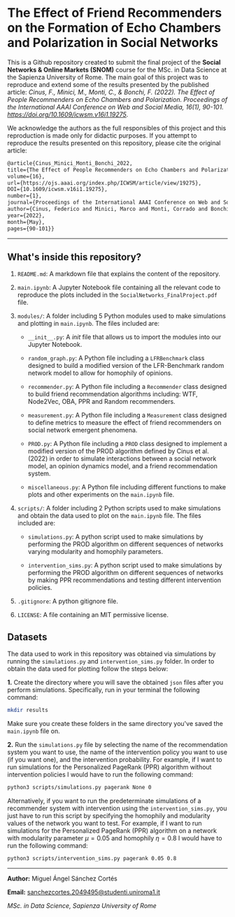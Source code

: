 # The Effect of Friend Recommenders on the Formation of Echo Chambers and Polarization in Social Networks

This is a Github repository created to submit the final project of the **Social Networks & Online Markets (SNOM)** course for the MSc. in Data Science at the Sapienza University of Rome. The main goal of this project was to reproduce and extend some of the results presented by the published article: *Cinus, F., Minici, M., Monti, C., & Bonchi, F. (2022). The Effect of People Recommenders on Echo Chambers and Polarization. Proceedings of the International AAAI Conference on Web and Social Media, 16(1), 90-101. https://doi.org/10.1609/icwsm.v16i1.19275*.

We acknowledge the authors as the full responsibles of this project and this reproduction is made only for didactic purposes. If you attempt to reproduce the results presented on this repository, please cite the original article:

```markdown
@article{Cinus_Minici_Monti_Bonchi_2022,
title={The Effect of People Recommenders on Echo Chambers and Polarization},
volume={16},
url={https://ojs.aaai.org/index.php/ICWSM/article/view/19275},
DOI={10.1609/icwsm.v16i1.19275},
number={1},
journal={Proceedings of the International AAAI Conference on Web and Social Media},
author={Cinus, Federico and Minici, Marco and Monti, Corrado and Bonchi, Francesco},
year={2022},
month={May},
pages={90-101}}
```


--- 
## What's inside this repository?

1. `README.md`: A markdown file that explains the content of the repository.

2. `main.ipynb`: A Jupyter Notebook file containing all the relevant code to reproduce the plots included in the `SocialNetworks_FinalProject.pdf` file.

3. ``modules/``: A folder including 5 Python modules used to make simulations and plotting in `main.ipynb`. The files included are:

    - `__init__.py`: A *init* file that allows us to import the modules into our Jupyter Notebook.

    - `random_graph.py`: A Python file including a `LFRBenchmark` class designed to build a modified version of the LFR-Benchmark random network model to allow for homophily of opinions.

    - `recommender.py`: A Python file including a `Recommender` class designed to build friend recommendation algorithms including: WTF, Node2Vec, OBA, PPR and Random recommenders.

    - `measurement.py`: A Python file including a `Measurement` class designed to define metrics to measure the effect of friend recommenders on social network emergent phenomena.

    - `PROD.py`: A Python file including a `PROD` class designed to implement a modified version of the PROD algorithm defined by Cinus et al. (2022) in order to simulate interactions between a social network model, an opinion dynamics model, and a friend recommendation system.

    - `miscellaneous.py`: A Python file including different functions to make plots and other experiments on the `main.ipynb` file.

4. ``scripts/``: A folder including 2 Python scripts used to make simulations and obtain the data used to plot on the `main.ipynb` file. The files included are:

    - ``simulations.py``: A python script used to make simulations by performing the PROD algorithm on different sequences of networks varying modularity and homophily parameters.

    - ``intervention_sims.py``: A python script used to make simulations by performing the PROD algorithm on different sequences of networks by making PPR recommendations and testing different intervention policies.

5. ``.gitignore``: A python gitignore file.

6. `LICENSE`: A file containing an MIT permissive license.

## Datasets

The data used to work in this repository was obtained via simulations by running the `simulations.py` and `intervention_sims.py` folder. In order to obtain the data used for plotting follow the steps below:

**1.** Create the directory where you will save the obtained `json` files after you perform simulations. Specifically, run in your terminal the following command:

```bash
mkdir results
```

Make sure you create these folders in the same directory you've saved the `main.ipynb` file on.

**2.** Run the `simulations.py` file by selecting the name of the recommendation system you want to use, the name of the intervention policy you want to use (if you want one), and the intervention probability. For example, if I want to run simulations for the Personalized PageRank (PPR) algorithm without intervention policies I would have to run the following command:

```bash
python3 scripts/simulations.py pagerank None 0
```

Alternatively, if you want to run the predeterminate simulations of a recommender system with intervention using the `intervention_sims.py`, you just have to run this script by specifying the homophily and modularity values of the network you want to test. For example, if  I want to run simulations for the Personalized PageRank (PPR) algorithm on a network with modularity parameter $\mu = 0.05$ and homophily $\eta = 0.8$ I would have to run the following command:

```bash
python3 scripts/intervention_sims.py pagerank 0.05 0.8
```


---

**Author:** Miguel Ángel Sánchez Cortés

**Email:** sanchezcortes.2049495@studenti.uniroma1.it

*MSc. in Data Science, Sapienza University of Rome*
